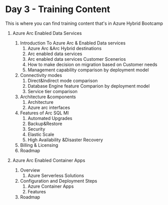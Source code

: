 # Day 3 - Training Content

This is where you can find training content that's in Azure Hybrid Bootcamp

1. Azure Arc Enabled Data Services

   1. Introduction To Azure Arc & Enabled Data services 
      1. Azure Arc &Arc Hybrid destinations 
      2. Arc enabled data services  
      3. Arc enabled data services Customer Scenerios  
      4. How to make decision on migration based on Customer needs 
      5. Management capability comparison by deployment model 
   2. Connectivity modes 
      1. Direct&Indirect mode comparison 
      2. Database Engine feature Comparion by deployment model 
      3. Service tier comparison 
    3. Architecture &components  
       1. Architecture  
       2. Azure arc interfaces 
     4. Features of Arc SQL MI 
         1. Automated Upgrades 
         2. Backup&Restore 
         3. Security 
         4. Elastic Scale 
         5. High Availability &Disaster Recovery 
      5. Billing & Licensing 
      6. Roadmap 
 
2. Azure Arc Enabled Container Apps
   1. Overview
      1. Azure Serverless Solutions
   2. Configuration and Deployment Steps
      1. Azure Container Apps
      2. Features
   3. Roadmap
